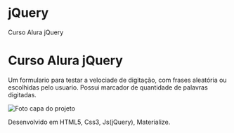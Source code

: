 # jQuery
 Curso Alura jQuery

<h1>Curso Alura jQuery</h1>

  <p>Um formulario para testar a velociade de digitação, com frases aleatória ou escolhidas pelo usuario.
      Possui marcador de quantidade de palavras digitadas.
  </p>

  <img src="img/foto_capa.png" alt="Foto capa do projeto">


  <p>Desenvolvido em HTML5, Css3, Js(jQuery), Materialize.</p>
